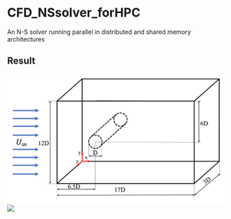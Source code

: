 # CFD_NSsolver_forHPC
An N-S solver running parallel in distributed and shared memory architectures


## Result


![](png/FlowPassingCylinder.Domain.png)
![](png/FlowPastCylinder.png)


